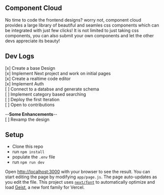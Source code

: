 ## Component Cloud
No time to code the frontend designs? worry not, component cloud provides a large library of beautiful and seamles css components which can be integrated with just few clicks! It is not limited to just taking css components, you can also submit your own components and let the other devs appreciate its beauty!

## Dev Logs
[x] Create a base Design <br />
[x] Implement Next project and work on initial pages <br />
[x] Create a realtime code editor <br />
[x] Implement Auth <br />
[ ] Connect to a databse and generate schema <br />
[ ] Implement category based searching <br />
[ ] Deploy the first Iteration <br />
[ ] Open to contributions <br />

--**Some Enhancements**-- <br />
[ ] Revamp the design



## Setup

- Clone this repo
- run `npm install`
- populate the `.env` file 
- run `npm run dev`

Open [http://localhost:3000](http://localhost:3000) with your browser to see the result.
You can start editing the page by modifying `app/page.js`. The page auto-updates as you edit the file.
This project uses [`next/font`](https://nextjs.org/docs/app/building-your-application/optimizing/fonts) to automatically optimize and load [Geist](https://vercel.com/font), a new font family for Vercel.
